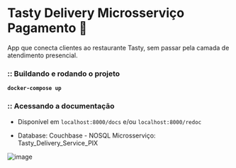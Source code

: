 
# Tasty Delivery Microsserviço Pagamento 🍕


App que conecta clientes ao restaurante Tasty, sem passar pela
camada de atendimento presencial.

### :: Buildando e rodando o projeto

**`docker-compose up `**

### :: Acessando a documentação

- Disponível em `localhost:8000/docs` e/ou `localhost:8000/redoc`


- Database: Couchbase - NOSQL
Microsserviço: Tasty_Delivery_Service_PIX



![image](https://github.com/ZuchiVictor/-Tasty_Delivery_PIX/assets/28466435/9439c766-5fdc-4844-b0c5-26f15393664a)


